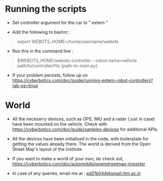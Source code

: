 # Running the scripts
- Set controller argument for the car to " extern "

- Add the following to bashrc :
> export WEBOTS_HOME=/home/username/webots

- Run this in the command line :
> $WEBOTS_HOME/webots-controller --robot-name=vehicle path/to/controller/file [path-to-main.py]

- If your problem persists, follow up on https://cyberbotics.com/doc/guide/running-extern-robot-controllers?tab-os=linux

# World
- All the necesarry devices, such as GPS, IMU and a radar ( just in case) have been mounted on the vehicle. Check with https://cyberbotics.com/doc/guide/samples-devices for additional APIs. 
- All the devices have been initialised in the code, with boilerplate for getting the values already there. The world is derived from the Open Street Map's layout of the institute. 
- If you want to make a world of your own, do check out, https://cyberbotics.com/doc/automobile/openstreetmap-importer

- In case of any queries, email me at : ed21b044@smail.iitm.ac.in
